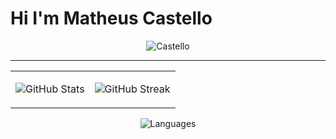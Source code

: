 # Hi I'm **Matheus Castello**

<center>

![Castello](https://microhobby.com.br/img/bannerTwitter.png)

---
<table style="border-style: none">
<tr>
<td>

![GitHub Stats](https://github-readme-stats.vercel.app/api?username=microhobby&show_icons=true&theme=transparent)

</td>

<td>

![GitHub Streak](https://streak-stats.demolab.com/?user=microhobby&theme=transparent)

</td>

</tr>
</table>

![Languages](https://github-readme-stats.vercel.app/api/top-langs/?username=microhobby&langs_count=6&layout=compact&theme=transparent)

</center>
